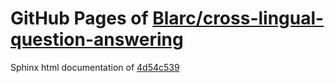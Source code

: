 GitHub Pages of [Blarc/cross-lingual-question-answering](https://github.com/Blarc/cross-lingual-question-answering.git)
===
Sphinx html documentation of [4d54c539](https://github.com/Blarc/cross-lingual-question-answering/tree/4d54c539f9c4af307dd10d0d744d1172d440acfd)
